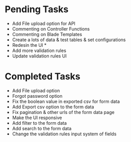 # Pending Tasks
- Add File upload option for API
- Commenting on Controller Functions
- Commenting on Blade Templates
- Create a lots of data & test tables & set configurations
- Redesin the UI *
- Add more validation rules
- Update validation rules UI

# Completed Tasks
- Add File upload option
- Forgot password option
- Fix the boolean value in exported csv for form data
- Add Export csv option to the form data
- Fix pagination & other urls of the form data page
- Make the UI responsive
- Add filter to the form data
- Add search to the form data
- Change the validation rules input system of fields